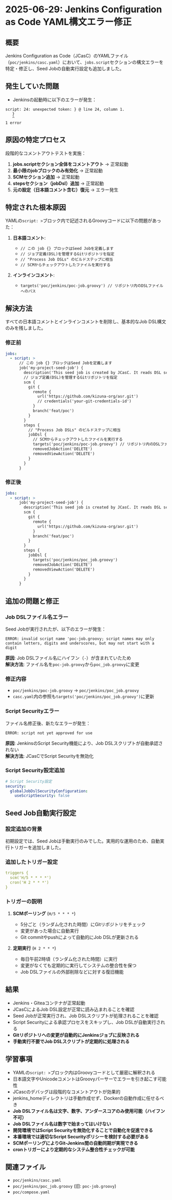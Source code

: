 # 2025-06-29: Jenkins Configuration as Code YAML構文エラー修正

## 概要
Jenkins Configuration as Code（JCasC）のYAMLファイル（`poc/jenkins/casc.yaml`）において、`jobs.script`セクションの構文エラーを特定・修正し、Seed Jobの自動実行設定も追加しました。

## 発生していた問題
- Jenkinsの起動時に以下のエラーが発生：
```
script: 24: unexpected token: } @ line 24, column 1.
   }
   ^
1 error
```

## 原因の特定プロセス
段階的なコメントアウトテストを実施：

1. **jobs.scriptセクション全体をコメントアウト** → 正常起動
2. **最小限のjobブロックのみ有効化** → 正常起動  
3. **SCMセクション追加** → 正常起動
4. **stepsセクション（jobDsl）追加** → 正常起動
5. **元の設定（日本語コメント含む）復元** → エラー発生

## 特定された根本原因
YAMLの`script: >`ブロック内で記述されるGroovyコードに以下の問題があった：

1. **日本語コメント**: 
   - `// この job {} ブロックはSeed Jobを定義します`
   - `// ジョブ定義(DSL)を管理するGitリポジトリを指定`
   - `// "Process Job DSLs" のビルドステップに相当`
   - `// SCMからチェックアウトしたファイルを実行する`

2. **インラインコメント**:
   - `targets('poc/jenkins/poc-job.groovy') // リポジトリ内のDSLファイルへのパス`

## 解決方法
すべての日本語コメントとインラインコメントを削除し、基本的なJob DSL構文のみを残しました。

### 修正前
```yaml
jobs:
  - script: >
      // この job {} ブロックはSeed Jobを定義します
      job('my-project-seed-job') {
        description('This seed job is created by JCasC. It reads DSL scripts from Git.')
        // ジョブ定義(DSL)を管理するGitリポジトリを指定
        scm {
          git {
            remote {
              url('https://github.com/kizuna-org/asr.git')
              // credentials('your-git-credentials-id')
            }
            branch('feat/poc')
          }
        }
        steps {
          // "Process Job DSLs" のビルドステップに相当
          jobDsl {
            // SCMからチェックアウトしたファイルを実行する
            targets('poc/jenkins/poc-job.groovy') // リポジトリ内のDSLファイルへのパス
            removedJobAction('DELETE')
            removedViewAction('DELETE')
          }
        }
      }
```

### 修正後
```yaml
jobs:
  - script: >
      job('my-project-seed-job') {
        description('This seed job is created by JCasC. It reads DSL scripts from Git.')
        scm {
          git {
            remote {
              url('https://github.com/kizuna-org/asr.git')
            }
            branch('feat/poc')
          }
        }
        steps {
          jobDsl {
            targets('poc/jenkins/poc_job.groovy')
            removedJobAction('DELETE')
            removedViewAction('DELETE')
          }
        }
      }
```

## 追加の問題と修正

### Job DSLファイル名エラー
Seed Jobが実行されたが、以下のエラーが発生：
```
ERROR: invalid script name 'poc-job.groovy; script names may only contain letters, digits and underscores, but may not start with a digit
```

**原因**: Job DSLファイル名にハイフン（`-`）が含まれていたため  
**解決方法**: ファイル名を`poc-job.groovy`から`poc_job.groovy`に変更

### 修正内容
- `poc/jenkins/poc-job.groovy` → `poc/jenkins/poc_job.groovy`
- `casc.yaml`内の参照も`targets('poc/jenkins/poc_job.groovy')`に更新

### Script Securityエラー
ファイル名修正後、新たなエラーが発生：
```
ERROR: script not yet approved for use
```

**原因**: JenkinsのScript Security機能により、Job DSLスクリプトが自動承認されない  
**解決方法**: JCasCでScript Securityを無効化

### Script Security設定追加
```yaml
# Script Security設定
security:
  globalJobDslSecurityConfiguration:
    useScriptSecurity: false
```

## Seed Job自動実行設定

### 設定追加の背景
初期設定では、Seed Jobは手動実行のみでした。実用的な運用のため、自動実行トリガーを追加しました。

### 追加したトリガー設定
```yaml
triggers {
  scm('H/5 * * * *')
  cron('H 2 * * *')
}
```

### トリガーの説明
1. **SCMポーリング** (`H/5 * * * *`)
   - 5分ごと（ランダム化された時間）にGitリポジトリをチェック
   - 変更があった場合に自動実行
   - Git commitやpushによって自動的にJob DSLが更新される

2. **定期実行** (`H 2 * * *`)
   - 毎日午前2時頃（ランダム化された時間）に実行
   - 変更がなくても定期的に実行してシステムの整合性を保つ
   - Job DSLファイルの外部削除などに対する復旧機能

## 結果
- Jenkins・Giteaコンテナが正常起動
- JCasCによるJob DSL設定が正常に読み込まれることを確認
- Seed Jobが正常実行され、Job DSLスクリプトが処理されることを確認
- Script Securityによる承認プロセスをスキップし、Job DSLが自動実行される
- **Gitリポジトリへの変更が自動的にJenkinsジョブに反映される**
- **手動実行不要でJob DSLスクリプトが定期的に処理される**

## 学習事項
- YAMLの`script: >`ブロック内はGroovyコードとして厳密に解釈される
- 日本語文字やUnicodeコメントはGroovyパーサーでエラーを引き起こす可能性
- JCascのデバッグは段階的なコメントアウトが効果的
- jenkins_homeディレクトリは手動作成せず、Dockerの自動作成に任せるべき
- **Job DSLファイル名は文字、数字、アンダースコアのみ使用可能（ハイフン不可）**
- **Job DSLファイル名は数字で始まってはいけない**
- **開発環境ではScript Securityを無効化することで自動化を促進できる**
- **本番環境では適切なScript Securityポリシーを検討する必要がある**
- **SCMポーリングによりGit-Jenkins間の自動同期が実現できる**
- **cronトリガーにより定期的なシステム整合性チェックが可能**

## 関連ファイル
- `poc/jenkins/casc.yaml`
- `poc/jenkins/poc_job.groovy` (旧: `poc-job.groovy`)
- `poc/compose.yaml`
